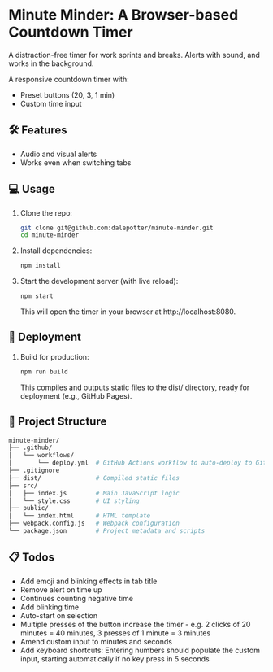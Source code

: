 # Minute Minder: A Browser-based Countdown Timer

A distraction-free timer for work sprints and breaks. Alerts with sound, and works in the background.

A responsive countdown timer with:
- Preset buttons (20, 3, 1 min)
- Custom time input

## 🛠  Features

- Audio and visual alerts
- Works even when switching tabs

## 💻 Usage

1. Clone the repo:
   ```bash
   git clone git@github.com:dalepotter/minute-minder.git
   cd minute-minder
   ```
2. Install dependencies:
   ```bash
   npm install
   ```
3. Start the development server (with live reload):
   ```bash
   npm start
   ```
   This will open the timer in your browser at http://localhost:8080.

## 🚀 Deployment

1. Build for production:
   ```bash
   npm run build
   ```
   This compiles and outputs static files to the dist/ directory, ready for deployment (e.g., GitHub Pages).

## 📁 Project Structure

```bash
minute-minder/
├── .github/
│   └── workflows/
│       └── deploy.yml  # GitHub Actions workflow to auto-deploy to GitHub Pages
├── .gitignore
├── dist/               # Compiled static files
├── src/
│   ├── index.js        # Main JavaScript logic
│   └── style.css       # UI styling
├── public/
│   └── index.html      # HTML template
├── webpack.config.js   # Webpack configuration
└── package.json        # Project metadata and scripts
```


## 📋 Todos
- Add emoji and blinking effects in tab title
- Remove alert on time up
- Continues counting negative time
- Add blinking time
- Auto-start on selection
- Multiple presses of the button increase the timer - e.g. 2 clicks of 20 minutes = 40 minutes, 3 presses of 1 minute = 3 minutes
- Amend custom input to minutes and seconds
- Add keyboard shortcuts: Entering numbers should populate the custom input, starting automatically if no key press in 5 seconds
